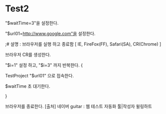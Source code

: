 # Test2
"$waitTime=3"을 설정한다.

"$url01=http://www.google.com"을 설정한다.



;# 설명 : 브라우저를 실행 하고 종료함 [ IE, FireFox(FF), Safari(SA), CR(Chrome) ]



브라우저 CR를 생성한다.

"$i=1" 설정 하고, "$i=3" 까지 반복한다. {

 TestProject "$url01" 으로 접속한다. 

 $waitTime 초 대기한다.

}

브라우저를 종료한다.
[출처] 네이버 guitar : 웹 테스트 자동화 툴|작성자 윌링하트
